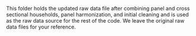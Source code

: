 This folder holds the updated raw data file after combining panel and cross sectional households, panel harmonization, and initial cleaning and is used as the raw data source for the rest of the code. We leave the original raw data files for your reference.